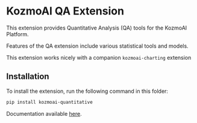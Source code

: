 # KozmoAI QA Extension

This extension provides Quantitative Analysis (QA) tools for the KozmoAI Platform.

Features of the QA extension include various statistical tools and models.

This extension works nicely with a companion `kozmoai-charting` extension

## Installation

To install the extension, run the following command in this folder:

```bash
pip install kozmoai-quantitative
```

Documentation available [here](https://docs.kozmoai.co/platform/developer_guide/contributing).
